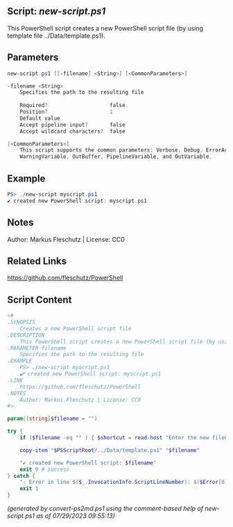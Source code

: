## Script: *new-script.ps1*

This PowerShell script creates a new PowerShell script file (by using template file ../Data/template.ps1).

## Parameters
```powershell
new-script.ps1 [[-filename] <String>] [<CommonParameters>]

-filename <String>
    Specifies the path to the resulting file
    
    Required?                    false
    Position?                    1
    Default value                
    Accept pipeline input?       false
    Accept wildcard characters?  false

[<CommonParameters>]
    This script supports the common parameters: Verbose, Debug, ErrorAction, ErrorVariable, WarningAction, 
    WarningVariable, OutBuffer, PipelineVariable, and OutVariable.
```

## Example
```powershell
PS> ./new-script myscript.ps1
✔️ created new PowerShell script: myscript.ps1

```

## Notes
Author: Markus Fleschutz | License: CC0

## Related Links
https://github.com/fleschutz/PowerShell

## Script Content
```powershell
<#
.SYNOPSIS
	Creates a new PowerShell script file
.DESCRIPTION
	This PowerShell script creates a new PowerShell script file (by using template file ../Data/template.ps1).
.PARAMETER filename
	Specifies the path to the resulting file
.EXAMPLE
	PS> ./new-script myscript.ps1
	✔️ created new PowerShell script: myscript.ps1
.LINK
	https://github.com/fleschutz/PowerShell
.NOTES
	Author: Markus Fleschutz | License: CC0
#>

param([string]$filename = "")

try {
	if ($filename -eq "" ) { $shortcut = read-host "Enter the new filename" }

	copy-item "$PSScriptRoot/../Data/template.ps1" "$filename"

	"✔️ created new PowerShell script: $filename"
	exit 0 # success
} catch {
	"⚠️ Error in line $($_.InvocationInfo.ScriptLineNumber): $($Error[0])"
	exit 1
}
```

*(generated by convert-ps2md.ps1 using the comment-based help of new-script.ps1 as of 07/29/2023 09:55:13)*
